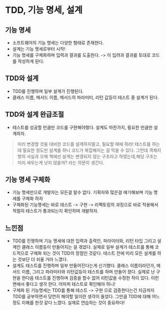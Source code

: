 # TDD, 기능 명세, 설계

## 기능 명세
- 소프트웨어의 기능 명세는 다양한 형태로 존재한다.
- 설계는 기능 명세로부터 시작! 
- 기능 명세를 구체화하며 입력과 결과를 도출한다. -> 이 입려과 결과를 토대로 코드를 작성하게 된다.

## TDD와 설계
- TDD를 진행하며 일부 설계가 진행된다.
- 클래스 이름, 메서드 이름, 메서드의 파라미터, 리턴 값등이 테스트 중 설계가 된다.

## TDD와 설계 완급조절
- 테스트를 성공할 만큼만 코드를 구현해야했다. 설계도 마찬가지, 필요한 만큼만 설계하자.
> 미리 변경할 것을 대비한 코드를 설계하지말고, 필요할 때에 하라!
> 테스트를 하는데 필요한 정도만 설계를 하니 코드가 복잡해지는 걸 막을 수 있다. 그런데 객체지향의 사실과 오해 책에선 설계는 변경되지 않는 구조라고 하였는데,해당 구조는 미리 세우는게 낫지 않을까? 라는 의문이 생긴다.

## 기능 명세 구체화
- 기능 명세만으로 개발자는 모든걸 알수 없다. 기획자와 많은걸 얘기해보며 기능 명세를 구체화 하자
- 구체화된 기능명세는 바로 테스트 -> 구현 -> 리팩토링의 과정으로 바로 적용해서 적절히 테스트가 통과되는지 확인하며 개발하자.

## 느낀점
- TDD를 진행하며 기능 명세에 대한 입력과 출력인, 파라미터와, 리턴 타입 그리고 설계인 클래스 이름등이 만들어지는 걸 겪었다. 실제로 일부 설계가 테스트를 통해 코드적으로 구체화 되는 것이 TDD의 장점인 것같다. 테스트 전에 미리 모든 설계를 하는 것보단 더 쉬울 거라 느꼈다.
- 설계도 테스트를 진행하며 일부 만들어진다는게 신기했다. 클래스 이름이라던가, 메서드 이름, 그리고 파라미터와 리턴값등이 테스트를 하며 만들어 졌다. 실제로 난 구현을 한다음 테스트를 진행하며 검증을 할수 없어 리턴값을 수정한 적이 있다. 이런면에서 좋다고 생각 한다. 어차피 테스트로 확인해야 하니!
- 구체화 된 기능명세는 TDD를 통해 테스트 -> 구현 으로 검증한다는건 지금까지 TDD를 공부하면서 당연히 해야할 일이란 생각이 들었다. 그만큼 TDD에 대해 어느정도 이해를 한것 같다 느꼈다. 실제로 연습하는 것이 중요하다!